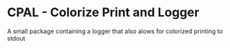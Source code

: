 # CPAL - Colorize Print and Logger

A small package containing a logger that also alows for colorized printing to stdout
